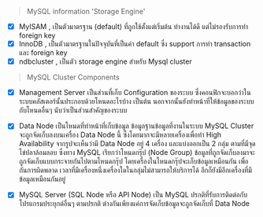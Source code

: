 > MySQL information
'Storage Engine'
- [x] MyISAM , เป็นตัวมาตรฐาน (default) ที่ถูกใช้ตั้งแต่เริ่มต้น ทำงานได้ดี แต่ไม่รองรับการทำ foreign key
- [x] InnoDB , เป็นตัวมาตรฐานในปัจจุบันที่เป็นค่า default ซึ่ง support การทำ transaction และ foreign key
- [x] ndbcluster , เป็นตัว storage engine สำหรับ Mysql cluster

> MySQL Cluster Components
- [x] Management Server เป็นส่วนที่เก็บ Configuration ของระบบ ซึ่งคอนฟิกจะบอกว่าในระบบคลัสเตอร์นั้นประกอบด้วยโหนดอะไรบ้าง เป็นต้น นอกจากนั้นยังทำหน้าที่ให้ข้อมูลของระบบกับโหนดอื่นๆ นับว่าเป็นส่วนสำคัญของระบบ
- [x] Data Node เป็นโหนดที่ทำหน้าที่เก็บข้อมูล ข้อมูลฐานข้อมูลที่งานในระบบ MySQL Cluster จะถูกจัดเก็บลงบนเครื่อง Data Node นี้ ซึ่งโดยมากจะมีหลายเครื่องเพื่อทำ High Availability จากรูปจะเห็นว่ามี Data Node อยู่ 4 เครื่อง และแบ่งออกเป็น 2 กลุ่ม ตามที่มีจุดไข่ปลาล้อมลอบ ซึ่งทาง MySQL เรียกว่าโหนดกรุ๊ป (Node Group) ข้อมูลที่ถูกจัดเก็บลงมาจะถูกจัดเก็บแบบกระจายกันไปตามโหนดกรุ๊ป โดยเครื่องในโหนดกรุ๊ปจะเก็บข้อมูลเหมือนกัน เพื่อกันการผิดพลาด เวลาที่มีเครื่องหนึ่งเครื่องใดในกลุ่มไม่สามารถให้บริการได้ อีกก็ยังมีอีกเครื่องที่มีข้อมูลเหมือนกันอยู่
- [x] MySQL Server (SQL Node หรือ API Node) เป็น MySQL ปรกติที่รับการติดต่อกับโปรแกรมประยุกต์อื่นๆ ตามปรกติ ต่างกันเพียงแค่การจัดเก็บข้อมูลจะถูกจัดเก็บที่ Data Node 

